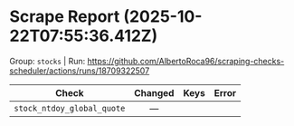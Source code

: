 # Scrape Report (2025-10-22T07:55:36.412Z)

Group: `stocks`  |  Run: https://github.com/AlbertoRoca96/scraping-checks-scheduler/actions/runs/18709322507

| Check | Changed | Keys | Error |
|---|:---:|:--|:--|
| `stock_ntdoy_global_quote` | — |  |  |
